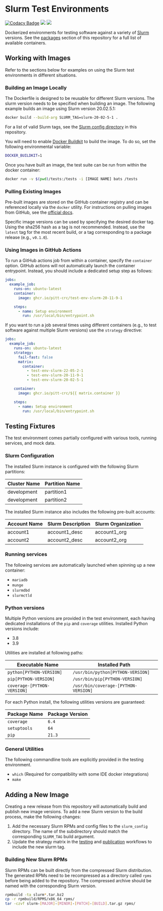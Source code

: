 # Slurm Test Environments

[![Codacy Badge](https://app.codacy.com/project/badge/Grade/86b83c73f89642dfad48f3a9ec1f0b66)](https://app.codacy.com/gh/pitt-crc/Slurm-Test-Environment/dashboard)
[![](https://github.com/pitt-crc/Slurm-Test-Environment/actions/workflows/DockerTest.yml/badge.svg)](https://github.com/pitt-crc/Slurm-Test-Environment/actions/workflows/DockerTest.yml)
[![](https://github.com/pitt-crc/Slurm-Test-Environment/actions/workflows/DockerPublish.yml/badge.svg)](https://github.com/pitt-crc/Slurm-Test-Environment/actions/workflows/DockerPublish.yml)

Dockerized environments for testing software against a variety of [Slurm](https://slurm.schedmd.com/overview.html)
versions.
See the [packages](https://github.com/orgs/pitt-crc/packages?repo_name=Slurm-Test-Environment) section of this
repository for a full list of available containers.

## Working with Images

Refer to the sections below for examples on using the Slurm test environments in different situations.

### Building an Image Locally

The Dockerfile is designed to be reusable for different Slurm versions.
The slurm version needs to be specified when building an image.
The following example builds an image using Slurm version 20.02.5.1:

```bash
docker build --build-arg SLURM_TAG=slurm-20-02-5-1 .
```

For a list of valid Slurm tags, see
the [Slurm config directory](https://github.com/pitt-crc/Slurm-Test-Environment/tree/latest/slurm_config) in this
repository.

You will need to enable [Docker Buildkit](https://docs.docker.com/develop/develop-images/build_enhancements/) to build
the image.
To do so, set the following environmental variable:

```bash
DOCKER_BUILDKIT=1
```

Once you have built an image, the test suite can be run from within the docker container:

```bash
docker run -v $(pwd)/tests:/tests -i [IMAGE NAME] bats /tests
```

### Pulling Existing Images

Pre-built images are stored on the GitHub container registry and can be referenced locally via the `docker`
utility.
For instructions on pulling images from GitHub, see the
[official docs](https://docs.github.com/en/packages/working-with-a-github-packages-registry/working-with-the-container-registry).

Specific image versions can be used by specifying the desired docker tag.
Using the sha256 hash as a tag is not recommended.
Instead, use the `latest` tag for the most recent build, or a tag corresponding to a package release (e.g., `v0.1.0`).

### Using Images in GitHub Actions

To run a GitHub actions job from within a container, specify the `container` option.
GitHub actions will not automatically launch the container entrypoint.
Instead, you should include a dedicated setup step as follows:

```yaml
jobs:
  example_job:
    runs-on: ubuntu-latest
    container:
      image: ghcr.io/pitt-crc/test-env-slurm-20-11-9-1

    steps:
      - name: Setup environment
        run: /usr/local/bin/entrypoint.sh
```

If you want to run a job several times using different containers
(e.g., to test software against multiple Slurm versions)
use the `strategy` directive:

```yaml
jobs:
  example_job:
    runs-on: ubuntu-latest
    strategy:
      fail-fast: false
      matrix:
        container:
          - test-env-slurm-22-05-2-1
          - test-env-slurm-20-11-9-1
          - test-env-slurm-20-02-5-1

    container:
      image: ghcr.io/pitt-crc/${{ matrix.container }}

    steps:
      - name: Setup environment
        run: /usr/local/bin/entrypoint.sh
```

## Testing Fixtures

The test environment comes partially configured with various tools, running services, and mock data.

### Slurm Configuration

The installed Slurm instance is configured with the following Slurm partitions:

| Cluster Name | Partition Name |
|--------------|----------------|
| development  | partition1     |
| development  | partition2     |

The installed Slurm instance also includes the following pre-built accounts:

| Account Name | Slurm Description | Slurm Organization |
|--------------|-------------------|--------------------|
| account1     | account1_desc     | account1_org       |
| account2     | account2_desc     | account2_org       |

### Running services

The following services are automatically launched when spinning up a new container:

- `mariadb`
- `munge`
- `slurmdbd`
- `slurmctld`

### Python versions

Multiple Python versions are provided in the test environment, each having dedicated installations
of the `pip` and `coverage` utilities. Installed Python versions include:

- 3.8
- 3.9

Utilities are installed at following paths:

| Executable Name             | Installed Path                       |
|-----------------------------|--------------------------------------|
| `python[PYTHON-VERSION]`    | `/usr/bin/python[PYTHON-VERSION]`    |
| `pip[PYTHON-VERSION]`       | `/usr/bin/pip[PYTHON-VERSION]`       |
| `coverage-[PYTHON-VERSION]` | `/usr/bin/coverage-[PYTHON-VERSION]` |

For each Python install, the following utilities versions are guaranteed:

| Package Name | Package Version |
|--------------|-----------------|
| `coverage`   | `6.4`           |
| `setuptools` | `64`            |
| `pip`        | `21.3`          |

### General Utilities

The following commandline tools are explicitly provided in the testing environment.

- ``which`` (Required for compatibility with some IDE docker integrations)
- ``make``

## Adding a New Image

Creating a new release from this repository will automatically build and publish new image versions.
To add a new Slurm version to the build process, make the following changes:

1. Add the necessary Slurm RPMs and config files to the `slurm_config` directory.
   The name of the subdirectory should match the corresponding `SLURM_TAG` build argument.
2. Update the strategy matrix in the
   [testing](https://github.com/pitt-crc/Slurm-Test-Environment/blob/latest/.github/workflows/DockerTest.yml)
   and [publication](https://github.com/pitt-crc/Slurm-Test-Environment/blob/latest/.github/workflows/DockerPublish.yml)
   workflows to include the new slurm tag.

### Building New Slurm RPMs

Slurm RPMs can be built directly from the compressed Slurm distribution.
The generated RPMs need to be recompressed as a directory called `rpms` before being added to the repository.
The compressed archive should be named with the corresponding Slurm version.

```bash
rpmbuild -ta slurm*.tar.bz2
cp -r rpmbuild/RPMS/x86_64 rpms/
tar -czvf slurm-[MAJOR]-[MINOR]-[PATCH]-[BUILD].tar.gz rpms/
```
